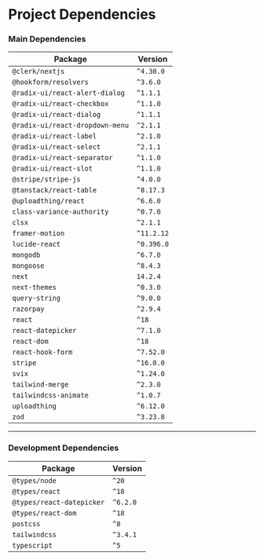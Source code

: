 # Project Dependencies

### Main Dependencies
| Package                              | Version     |
|--------------------------------------|-------------|
| `@clerk/nextjs`                      | `^4.30.0`   |
| `@hookform/resolvers`                | `^3.6.0`    |
| `@radix-ui/react-alert-dialog`       | `^1.1.1`    |
| `@radix-ui/react-checkbox`           | `^1.1.0`    |
| `@radix-ui/react-dialog`             | `^1.1.1`    |
| `@radix-ui/react-dropdown-menu`      | `^2.1.1`    |
| `@radix-ui/react-label`              | `^2.1.0`    |
| `@radix-ui/react-select`             | `^2.1.1`    |
| `@radix-ui/react-separator`          | `^1.1.0`    |
| `@radix-ui/react-slot`               | `^1.1.0`    |
| `@stripe/stripe-js`                  | `^4.0.0`    |
| `@tanstack/react-table`              | `^8.17.3`   |
| `@uploadthing/react`                 | `^6.6.0`    |
| `class-variance-authority`           | `^0.7.0`    |
| `clsx`                               | `^2.1.1`    |
| `framer-motion`                      | `^11.2.12`  |
| `lucide-react`                       | `^0.396.0`  |
| `mongodb`                            | `^6.7.0`    |
| `mongoose`                           | `^8.4.3`    |
| `next`                               | `14.2.4`    |
| `next-themes`                        | `^0.3.0`    |
| `query-string`                       | `^9.0.0`    |
| `razorpay`                           | `^2.9.4`    |
| `react`                              | `^18`       |
| `react-datepicker`                   | `^7.1.0`    |
| `react-dom`                          | `^18`       |
| `react-hook-form`                    | `^7.52.0`   |
| `stripe`                             | `^16.0.0`   |
| `svix`                               | `^1.24.0`   |
| `tailwind-merge`                     | `^2.3.0`    |
| `tailwindcss-animate`                | `^1.0.7`    |
| `uploadthing`                        | `^6.12.0`   |
| `zod`                                | `^3.23.8`   |

---

### Development Dependencies
| Package                  | Version     |
|--------------------------|-------------|
| `@types/node`            | `^20`       |
| `@types/react`           | `^18`       |
| `@types/react-datepicker`| `^6.2.0`    |
| `@types/react-dom`       | `^18`       |
| `postcss`                | `^8`        |
| `tailwindcss`            | `^3.4.1`    |
| `typescript`             | `^5`        |
